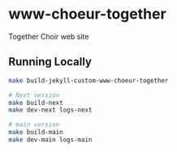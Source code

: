 # www-choeur-together
Together Choir web site

## Running Locally

```bash
make build-jekyll-custom-www-choeur-together

# Next version
make build-next
make dev-next logs-next

# main version
make build-main
make dev-main logs-main
```
